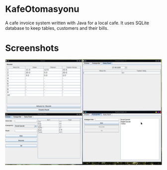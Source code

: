 # KafeOtomasyonu
A cafe invoice system written with Java for a local cafe. It uses SQLite database to keep tables, customers and their bills. 

# Screenshots
![Alt text](/ss.png?raw=true "Optional Title")
